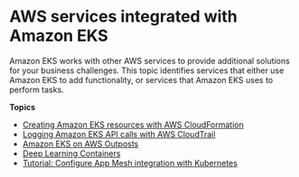 # AWS services integrated with Amazon EKS<a name="eks-integrations"></a>

Amazon EKS works with other AWS services to provide additional solutions for your business challenges\. This topic identifies services that either use Amazon EKS to add functionality, or services that Amazon EKS uses to perform tasks\.

**Topics**
+ [Creating Amazon EKS resources with AWS CloudFormation](creating-resources-with-cloudformation.md)
+ [Logging Amazon EKS API calls with AWS CloudTrail](logging-using-cloudtrail.md)
+ [Amazon EKS on AWS Outposts](eks-on-outposts.md)
+ [Deep Learning Containers](deep-learning-containers.md)
+ [Tutorial: Configure App Mesh integration with Kubernetes](mesh-k8s-integration.md)